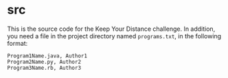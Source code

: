 # src
This is the source code for the Keep Your Distance challenge. In addition, you need a file in the project directory named `programs.txt`, in the following format:

    Program1Name.java, Author1
    Program2Name.py, Author2
    Program3Name.rb, Author3
